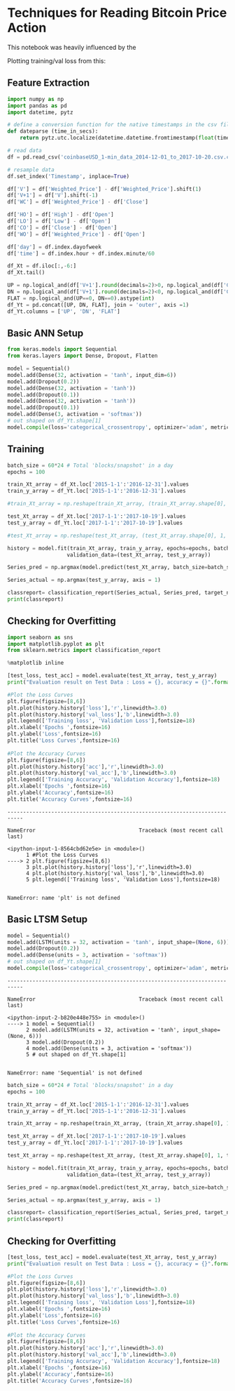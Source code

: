 
# Techniques for Reading Bitcoin Price Action

This notebook was heavily influenced by the 

Plotting training/val loss from this: <link from reddit keras post>

## Feature Extraction


```python
import numpy as np
import pandas as pd
import datetime, pytz

# define a conversion function for the native timestamps in the csv file
def dateparse (time_in_secs):    
    return pytz.utc.localize(datetime.datetime.fromtimestamp(float(time_in_secs)))

# read data
df = pd.read_csv('coinbaseUSD_1-min_data_2014-12-01_to_2017-10-20.csv.csv', parse_dates=[0], date_parser=dateparse)
```


```python
# resample data
df.set_index('Timestamp', inplace=True)

df['V'] = df['Weighted_Price'] - df['Weighted_Price'].shift(1)
df['V+1'] = df['V'].shift(-1)
df['WC'] = df['Weighted_Price'] - df['Close']

df['HO'] = df['High'] - df['Open']
df['LO'] = df['Low'] - df['Open']
df['CO'] = df['Close'] - df['Open']
df['WO'] = df['Weighted_Price'] - df['Open']

df['day'] = df.index.dayofweek
df['time'] = df.index.hour + df.index.minute/60

df_Xt = df.iloc[:,-6:]
df_Xt.tail()
```


```python
UP = np.logical_and(df['V+1'].round(decimals=2)>0, np.logical_and(df['CO']>0, df['WO']>0)).astype(int)
DN = np.logical_and(df['V+1'].round(decimals=2)<0, np.logical_and(df['CO']<0, df['WO']<0)).astype(int)
FLAT = np.logical_and(UP==0, DN==0).astype(int)
df_Yt = pd.concat([UP, DN, FLAT], join = 'outer', axis =1)
df_Yt.columns = ['UP', 'DN', 'FLAT']
```

## Basic ANN Setup


```python
from keras.models import Sequential
from keras.layers import Dense, Dropout, Flatten

model = Sequential()
model.add(Dense(32, activation = 'tanh', input_dim=6))
model.add(Dropout(0.2))
model.add(Dense(32, activation = 'tanh'))
model.add(Dropout(0.1))
model.add(Dense(32, activation = 'tanh'))
model.add(Dropout(0.1))
model.add(Dense(3, activation = 'softmax')) 
# out shaped on df_Yt.shape[1]
model.compile(loss='categorical_crossentropy', optimizer='adam', metrics=['accuracy'])
```

## Training


```python
batch_size = 60*24 # Total 'blocks/snapshot' in a day
epochs = 100

train_Xt_array = df_Xt.loc['2015-1-1':'2016-12-31'].values
train_y_array = df_Yt.loc['2015-1-1':'2016-12-31'].values

#train_Xt_array = np.reshape(train_Xt_array, (train_Xt_array.shape[0], 1, train_Xt_array.shape[1]))

test_Xt_array = df_Xt.loc['2017-1-1':'2017-10-19'].values
test_y_array = df_Yt.loc['2017-1-1':'2017-10-19'].values

#test_Xt_array = np.reshape(test_Xt_array, (test_Xt_array.shape[0], 1, test_Xt_array.shape[1]))

history = model.fit(train_Xt_array, train_y_array, epochs=epochs, batch_size=batch_size, verbose=1, 
                   validation_data=(test_Xt_array, test_y_array))
```


```python
Series_pred = np.argmax(model.predict(test_Xt_array, batch_size=batch_size, verbose = 0), axis = 1)

Series_actual = np.argmax(test_y_array, axis = 1)

classreport= classification_report(Series_actual, Series_pred, target_names = df_Yt.columns, digits = 4)
print(classreport)
```

## Checking for Overfitting


```python
import seaborn as sns
import matplotlib.pyplot as plt
from sklearn.metrics import classification_report

%matplotlib inline
```


```python
[test_loss, test_acc] = model.evaluate(test_Xt_array, test_y_array)
print("Evaluation result on Test Data : Loss = {}, accuracy = {}".format(test_loss, test_acc))
```


```python
#Plot the Loss Curves
plt.figure(figsize=[8,6])
plt.plot(history.history['loss'],'r',linewidth=3.0)
plt.plot(history.history['val_loss'],'b',linewidth=3.0)
plt.legend(['Training loss', 'Validation Loss'],fontsize=18)
plt.xlabel('Epochs ',fontsize=16)
plt.ylabel('Loss',fontsize=16)
plt.title('Loss Curves',fontsize=16)
 
#Plot the Accuracy Curves
plt.figure(figsize=[8,6])
plt.plot(history.history['acc'],'r',linewidth=3.0)
plt.plot(history.history['val_acc'],'b',linewidth=3.0)
plt.legend(['Training Accuracy', 'Validation Accuracy'],fontsize=18)
plt.xlabel('Epochs ',fontsize=16)
plt.ylabel('Accuracy',fontsize=16)
plt.title('Accuracy Curves',fontsize=16)
```


    ---------------------------------------------------------------------------

    NameError                                 Traceback (most recent call last)

    <ipython-input-1-8564cbd62e5e> in <module>()
          1 #Plot the Loss Curves
    ----> 2 plt.figure(figsize=[8,6])
          3 plt.plot(history.history['loss'],'r',linewidth=3.0)
          4 plt.plot(history.history['val_loss'],'b',linewidth=3.0)
          5 plt.legend(['Training loss', 'Validation Loss'],fontsize=18)


    NameError: name 'plt' is not defined


## Basic LTSM Setup


```python
model = Sequential()
model.add(LSTM(units = 32, activation = 'tanh', input_shape=(None, 6)))
model.add(Dropout(0.2))
model.add(Dense(units = 3, activation = 'softmax')) 
# out shaped on df_Yt.shape[1]
model.compile(loss='categorical_crossentropy', optimizer='adam', metrics=['accuracy'])
```


    ---------------------------------------------------------------------------

    NameError                                 Traceback (most recent call last)

    <ipython-input-2-b820e448e755> in <module>()
    ----> 1 model = Sequential()
          2 model.add(LSTM(units = 32, activation = 'tanh', input_shape=(None, 6)))
          3 model.add(Dropout(0.2))
          4 model.add(Dense(units = 3, activation = 'softmax'))
          5 # out shaped on df_Yt.shape[1]


    NameError: name 'Sequential' is not defined



```python
batch_size = 60*24 # Total 'blocks/snapshot' in a day
epochs = 100

train_Xt_array = df_Xt.loc['2015-1-1':'2016-12-31'].values
train_y_array = df_Yt.loc['2015-1-1':'2016-12-31'].values

train_Xt_array = np.reshape(train_Xt_array, (train_Xt_array.shape[0], 1, train_Xt_array.shape[1]))

test_Xt_array = df_Xt.loc['2017-1-1':'2017-10-19'].values
test_y_array = df_Yt.loc['2017-1-1':'2017-10-19'].values

test_Xt_array = np.reshape(test_Xt_array, (test_Xt_array.shape[0], 1, test_Xt_array.shape[1]))

history = model.fit(train_Xt_array, train_y_array, epochs=epochs, batch_size=batch_size, verbose=1, 
                   validation_data=(test_Xt_array, test_y_array))
```


```python
Series_pred = np.argmax(model.predict(test_Xt_array, batch_size=batch_size, verbose = 0), axis = 1)

Series_actual = np.argmax(test_y_array, axis = 1)

classreport= classification_report(Series_actual, Series_pred, target_names = df_Yt.columns, digits = 4)
print(classreport)
```

## Checking for Overfitting


```python
[test_loss, test_acc] = model.evaluate(test_Xt_array, test_y_array)
print("Evaluation result on Test Data : Loss = {}, accuracy = {}".format(test_loss, test_acc))
```


```python
#Plot the Loss Curves
plt.figure(figsize=[8,6])
plt.plot(history.history['loss'],'r',linewidth=3.0)
plt.plot(history.history['val_loss'],'b',linewidth=3.0)
plt.legend(['Training loss', 'Validation Loss'],fontsize=18)
plt.xlabel('Epochs ',fontsize=16)
plt.ylabel('Loss',fontsize=16)
plt.title('Loss Curves',fontsize=16)
 
#Plot the Accuracy Curves
plt.figure(figsize=[8,6])
plt.plot(history.history['acc'],'r',linewidth=3.0)
plt.plot(history.history['val_acc'],'b',linewidth=3.0)
plt.legend(['Training Accuracy', 'Validation Accuracy'],fontsize=18)
plt.xlabel('Epochs ',fontsize=16)
plt.ylabel('Accuracy',fontsize=16)
plt.title('Accuracy Curves',fontsize=16)
```
